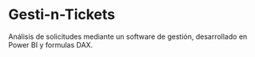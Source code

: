# Gesti-n-Tickets
Análisis de solicitudes mediante un software de gestión, desarrollado en Power BI y formulas DAX.
